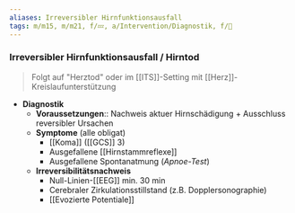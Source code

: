 ```yaml
---
aliases: Irreversibler Hirnfunktionsausfall
tags: m/m15, m/m21, f/💤, a/Intervention/Diagnostik, f/🧠
---
```

### Irreversibler Hirnfunktionsausfall / Hirntod
> Folgt auf "Herztod" oder im [[ITS]]-Setting mit [[Herz]]-Kreislaufunterstützung
- **Diagnostik**
	- **Voraussetzungen**:: Nachweis aktuer Hirnschädigung + Ausschluss reversibler Ursachen
	- **Symptome** (alle obligat)
		- [[Koma]] ([[GCS]] 3)
		- Ausgefallene [[Hirnstammreflexe]]
		- Ausgefallene Spontanatmung (*Apnoe-Test*)
	- **Irreversibilitätsnachweis**
		- Null-Linien-[[EEG]] min. 30 min
		- Cerebraler Zirkulationsstillstand (z.B. Dopplersonographie)
		- [[Evozierte Potentiale]]
